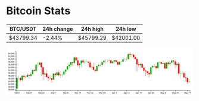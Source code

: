 # Bitcoin Stats

BTC/USDT|24h change|24h high|24h low|
|---|---|---|---|
|$43799.34|-2.44%|$45799.29|$42001.00|

<img src="./chart.svg">
